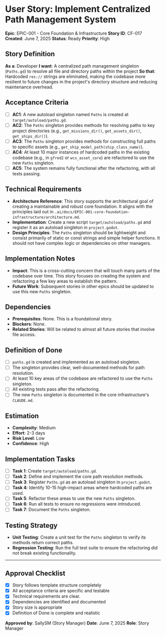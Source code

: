 # User Story: Implement Centralized Path Management System

**Epic**: EPIC-001 - Core Foundation & Infrastructure
**Story ID**: CF-017
**Created**: June 7, 2025
**Status**: Ready
**Priority**: High

## Story Definition
**As a**: Developer
**I want**: A centralized path management singleton (`Paths.gd`) to resolve all file and directory paths within the project
**So that**: Hardcoded `res://` strings are eliminated, making the codebase more resilient to future changes in the project's directory structure and reducing maintenance overhead.

## Acceptance Criteria
- [ ] **AC1**: A new autoload singleton named `Paths` is created at `target/autoload/paths.gd`.
- [ ] **AC2**: The `Paths` singleton provides methods for resolving paths to key project directories (e.g., `get_missions_dir()`, `get_assets_dir()`, `get_ships_dir()`).
- [ ] **AC3**: The `Paths` singleton provides methods for constructing full paths to specific assets (e.g., `get_ship_model_path(ship_class_name)`).
- [ ] **AC4**: At least 10 major instances of hardcoded paths in the existing codebase (e.g., in `gfred2` or `wcs_asset_core`) are refactored to use the new `Paths` singleton.
- [ ] **AC5**: The system remains fully functional after the refactoring, with all tests passing.

## Technical Requirements
- **Architecture Reference**: This story supports the architectural goal of creating a maintainable and robust core foundation. It aligns with the principles laid out in `.ai/docs/EPIC-001-core-foundation-infrastructure/architecture.md`.
- **Implementation**: Create a new script `target/autoload/paths.gd` and register it as an autoload singleton in `project.godot`.
- **Design Principles**: The `Paths` singleton should be lightweight and consist primarily of static or const strings and simple helper functions. It should not have complex logic or dependencies on other managers.

## Implementation Notes
- **Impact**: This is a cross-cutting concern that will touch many parts of the codebase over time. This story focuses on creating the system and refactoring a few key areas to establish the pattern.
- **Future Work**: Subsequent stories in other epics should be updated to use this new `Paths` singleton.

## Dependencies
- **Prerequisites**: None. This is a foundational story.
- **Blockers**: None.
- **Related Stories**: Will be related to almost all future stories that involve file access.

## Definition of Done
- [ ] `paths.gd` is created and implemented as an autoload singleton.
- [ ] The singleton provides clear, well-documented methods for path resolution.
- [ ] At least 10 key areas of the codebase are refactored to use the `Paths` singleton.
- [ ] All existing tests pass after the refactoring.
- [ ] The new `Paths` singleton is documented in the core infrastructure's `CLAUDE.md`.

## Estimation
- **Complexity**: Medium
- **Effort**: 2-3 days
- **Risk Level**: Low
- **Confidence**: High

## Implementation Tasks
- [ ] **Task 1**: Create `target/autoload/paths.gd`.
- [ ] **Task 2**: Define and implement the core path resolution methods.
- [ ] **Task 3**: Register `Paths.gd` as an autoload singleton in `project.godot`.
- [ ] **Task 4**: Identify 10-15 high-impact areas where hardcoded paths are used.
- [ ] **Task 5**: Refactor these areas to use the new `Paths` singleton.
- [ ] **Task 6**: Run all tests to ensure no regressions were introduced.
- [ ] **Task 7**: Document the `Paths` singleton.

## Testing Strategy
- **Unit Testing**: Create a unit test for the `Paths` singleton to verify its methods return correct paths.
- **Regression Testing**: Run the full test suite to ensure the refactoring did not break existing functionality.

---

## Approval Checklist
- [x] Story follows template structure completely
- [x] All acceptance criteria are specific and testable
- [x] Technical requirements are clear.
- [x] Dependencies are identified and documented
- [x] Story size is appropriate
- [x] Definition of Done is complete and realistic

**Approved by**: SallySM (Story Manager) **Date**: June 7, 2025
**Role**: Story Manager
